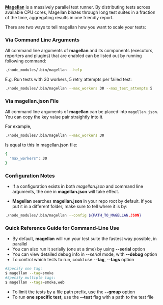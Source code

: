 [**Magellan**](https://github.com/TestArmada/magellan) is a massively parallel test runner. By distributing tests across available CPU cores, Magellan blazes through long test suites in a fraction of the time, aggregating results in one friendly report.

There are two ways to tell magellan how you want to scale your tests:

### Via Command Line Arguments

All command line arguments of **magellan** and its components (executors, reporters and plugins) that are enabled can be listed out by running following command:
```bash
./node_modules/.bin/magellan --help
``` 
E.g. Run tests with 30 workers, 5 retry attempts per failed test:
```bash
./node_modules/.bin/magellan --max_workers 30 --max_test_attempts 5
```
### Via magellan.json File

All command line arguments of **magellan** can be placed into `magellan.json`. You can copy the key value pair straightly into it. 

For example, 
```bash
./node_modules/.bin/magellan --max_workers 30
```
Is equal to this in magellan.json file:
```bash
{
  "max_workers": 30
}
```
###  Configuration Notes
- If a configuration exists in both  *magellan.json*  and command line arguments, the one in  **magellan.json**  will take effect.

- **Magellan** searches **magellan.json** in your repo root by default. If you put it in a different folder, make sure to tell where it is by:

```bash
./node_modules/.bin/magellan --config ${PATH_TO_MAGELLAN.JSON}
```
### Quick Reference Guide for Command-Line Use

- By default,  **magellan** will run your test suite the fastest way possible, in parallel
- You can also run it serially (one at a time) by using **--serial** option
- You can view detailed debug info in *--serial* mode, with **--debug** option
- To control which tests to run, could use **--tag**, **--tags** option
```bash
#Specify one tag:
$ magellan --tag=smoke
#Specify multiple tags:
$ magellan --tags=smoke,web
```
- To limit the tests by a file path prefix, use the **--group** option
- To run **one specific test**, use the **--test** flag with a path to the test file